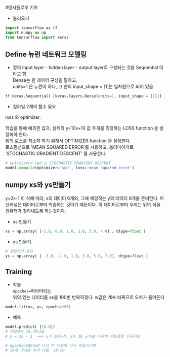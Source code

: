 #텐서플로우 기초

- 불러오기
```py
import tensorflow as tf
import numpy as np
from tensorflow import keras
```

## Define 뉴런 네트워크 모델링 
- 정의
input layer - hidden layer - output layer로 구성되는 것을 Sequential 이라고 함  
Dense는 한 레이어 구성을 말하고,   
units=1 은 뉴런이 하나,  그 안의 input_shape = [1]는 일차원으로 되어 있음

```py
tf.keras.Sequential( [keras.layers.Dense(units=1, input_shape = [1])] )
```

- 컴파일 2개의 함수 필요  

loss 와 optimizer.

학습을 통해 예측한 값과, 실제의 y=10x+10 값 두개를 측정하는 LOSS function 을 설정해야 한다.  
위의 로스를 최소화 하기 위해서 OPTIMIZER function 을 설정한다.  
로스펑션으로 'MEAN SQUARED ERROR'를 사용하고, 옵티마이저로 'STOCHASTIC GRADIENT DESCENT' 를 사용한다.  

```py
# optimizer='sgd'는 STOCHASTIC GRADIENT DESCENT
model.compile(optimizer='sgd', loss='mean_squared_error')
```

## numpy xs와 ys만들기  
y=2x-1 이 식에 따라, x의 데이터 6개와, 그에 해당하는 y의 데이터 6개를 준비한다. 머신러닝은 데이터로부터 학습하는 것이기 때문이다. 이 데이터로부터 우리는 위의 식을 컴퓨터가 찾아내도록 하는것이다. 

- xs 만들기
```py
xs = np.array( [-1.0, 0.0, 1.0, 2.0, 3.0, 4.0] , dtype=float )
```

- ys 만들기
```py
# 정답지가 된다
ys = np.array( [ -3.0, -1.0, 1.0, 3.0, 5.0, 7.0], dtype=float )
```

## Training
- 학습  
`epoches=`파라미터는  
위의 있는 데이터를 xs를 100번 반복하겠다. w값은 계속 바뀌므로 오차가 줄어든다
```py
model.fit(xs, ys, epochs=100)
```

- 예측
```py
model.predict( [10.0])
# 처음에는 15.79나옴
# y = 2x - 1  ==> x가 10이면, y는 19 근처로 나와야 성능좋은 인공지능

# epochs=500으로 다시 한 다음에 다시 학습시키면
# 19에 가까운 수가 나옴. 18.98
```



